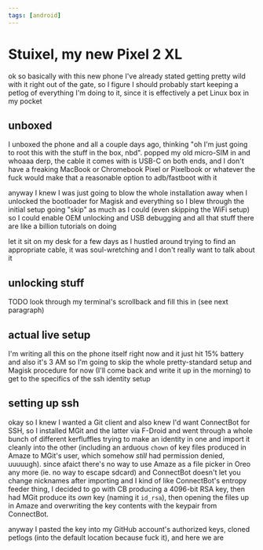 ```yaml
---
tags: [android]
---
```


# Stuixel, my new Pixel 2 XL

ok so basically with this new phone I've already stated getting pretty wild with it right out of the gate, so I figure I should probably start keeping a petlog of everything I'm doing to it, since it is effectively a pet Linux box in my pocket

## unboxed

I unboxed the phone and all a couple days ago, thinking "oh I'm just going to root this with the stuff in the box, nbd". popped my old micro-SIM in and whoaaa derp, the cable it comes with is USB-C on both ends, and I don't have a freaking MacBook or Chromebook Pixel or Pixelbook or whatever the fuck would make that a reasonable option to adb/fastboot with it

anyway I knew I was just going to blow the whole installation away when I unlocked the bootloader for Magisk and everything so I blew through the initial setup going "skip" as much as I could (even skipping the WiFi setup) so I could enable OEM unlocking and USB debugging and all that stuff there are like a billion tutorials on doing

let it sit on my desk for a few days as I hustled around trying to find an appropriate cable, it was soul-wretching and I don't really want to talk about it

## unlocking stuff

TODO look through my terminal's scrollback and fill this in (see next paragraph)

## actual live setup

I'm writing all this on the phone itself right now and it just hit 15% battery and also it's 3 AM so I'm going to skip the whole pretty-standard setup and Magisk procedure for now (I'll come back and write it up in the morning) to get to the specifics of the ssh identity setup

## setting up ssh

okay so I knew I wanted a Git client and also knew I'd want ConnectBot for SSH, so I installed MGit and the latter via F-Droid and went through a whole bunch of different kerfluffles trying to make an identity in one and import it cleanly into the other (including an arduous `chown` of key files produced in Amaze to MGit's user, which somehow *still* had permission denied, uuuuugh). since afaict there's no way to use Amaze as a file picker in Oreo any more (ie. no way to escape sdcard) and ConnectBot doesn't let you change nicknames after importing and I kind of like ConnectBot's entropy feeder thing, I decided to go with CB producing a 4096-bit RSA key, then had MGit produce its *own* key (naming it `id_rsa`), then opening the files up in Amaze and overwriting the key contents with the keypair from ConnectBot.

anyway I pasted the key into my GitHub account's authorized keys, cloned petlogs (into the default location because fuck it), and here we are
